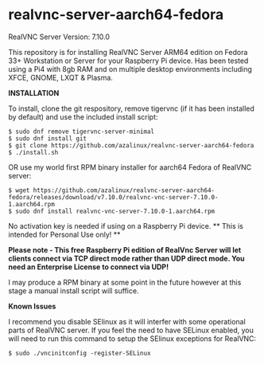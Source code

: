 # realvnc-server-aarch64-fedora

RealVNC Server Version:    7.10.0

This repository is for installing RealVNC Server ARM64 edition on Fedora 33+ Workstation or Server for your Raspberry Pi device. Has been tested using a Pi4 with 8gb RAM and on multiple desktop environments including XFCE, GNOME, LXQT & Plasma.

**INSTALLATION**

To install, clone the git respository, remove tigervnc (if it has been installed by default) and use the included install script:
```
$ sudo dnf remove tigervnc-server-minimal
$ sudo dnf install git
$ git clone https://github.com/azalinux/realvnc-server-aarch64-fedora
$ ./install.sh
```
OR use my world first RPM binary installer for aarch64 Fedora of RealVNC server:

```
$ wget https://github.com/azalinux/realvnc-server-aarch64-fedora/releases/download/v7.10.0/realvnc-vnc-server-7.10.0-1.aarch64.rpm
$ sudo dnf install realvnc-vnc-server-7.10.0-1.aarch64.rpm

```
No activation key is needed if using on a Raspberry Pi device. ** This is intended for Personal Use only! **

**Please note - This free Raspberry Pi edition of RealVnc Server will let clients connect via TCP direct mode rather than UDP direct mode. You need an Enterprise License to connect via UDP!**

I may produce a RPM binary at some point in the future however at this stage a manual install script will suffice.

**Known Issues**

I recommend you disable SElinux as it will interfer with some operational parts of RealVNC server.  If you feel the need to have SELinux enabled, you will need to run this command to setup the SElinux exceptions for RealVNC:
```
$ sudo ./vncinitconfig -register-SELinux
```
